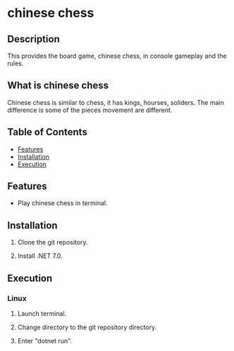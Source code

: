 # chinese chess

## Description

This provides the board game, chinese chess, in console gameplay and the rules.

## What is chinese chess

Chinese chess is similar to chess, it has kings, hourses, soliders. The main difference is some of the pieces movement are different. 

## Table of Contents

- [Features](#Features)
- [Installation](#installation)
- [Execution](#execution)
## Features

- Play chinese chess in terminal.

## Installation

1. Clone the git repository.

2. Install .NET 7.0.

## Execution

### Linux

1. Launch terminal.

2. Change directory to the git repository directory.

3. Enter "dotnet run".